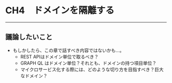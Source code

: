 # CH4　ドメインを隔離する

---
## 議論したいこと
- もしかしたら、この章で話すべき内容ではないかも…。
    - REST APIはドメイン単位で取るべき？
    - GRAPH QL はドメイン単位？それとも、ドメインの持つ項目単位？
    - マイクロサービス化する際には、どのような切り方を目指すべき？巨大なドメイン？